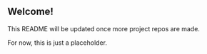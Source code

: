 ## Welcome!

This README will be updated once more project repos are made.

For now, this is just a placeholder.

